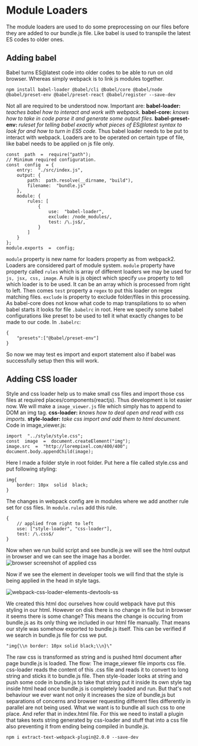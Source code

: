 # Module Loaders
The module loaders are used to do some preprocessing on our files before they are added to our bundle.js file. Like babel is used to transpile the latest ES codes to older ones.
## Adding babel
Babel turns ES@latest code into older codes to be able to run on old browser. Whereas simply webpack is to link js modules together.

    npm install babel-loader @babel/cli @babel/core @babel/node @babel/preset-env @babel/preset-react @babel/register --save-dev

Not all are required to be understood now. Important are:
**babel-loader:** *teaches babel how to interact and work with webpack.*
**babel-core:** *knows how to take in code parse it and generate some output files.*
**babel-preset-env:** *ruleset for telling babel exactly what pieces of ES@latest syntax to look for and how to turn in ES5 code.*
 Thus babel loader needs to be put to interact with webpack. Loaders are to be operated on certain type of file, like babel needs to be applied on js file only.

    const  path  =  require("path");
	// Minimum required configuration.
    const  config  = {
	    entry:  "./src/index.js",
	    output: {
		    path:  path.resolve(__dirname, "build"),
		    filename:  "bundle.js"
	    },
	    module: {
		    rules: [
			    {
				    use:  "babel-loader",
				    exclude: /node_modules/,
				    test: /\.js$/,
			    }
		    ]
	    }
    };
    module.exports  =  config;
      
`module` property is new name for loaders property as from webpack2. Loaders are considered part of module system. `module` property have property called `rules` which is array of different loaders we may be used for `js, jsx, css, image`. A rule is js object which specify `use` property to tell which loader is to be used. It can be an array which is processed from right to left. Then comes `test` property a `regex` to put this loader on regex matching  files. `exclude` is property to exclude folder/files in this processing.
As babel-core does not know what code to map transpilations to so when babel starts it looks for file `.babelrc` in root. Here we specify some babel configurations like preset to be used to tell it what exactly changes to be made to our code. In `.babelrc`:

    {
    	"presets":["@babel/preset-env"]
    }
So now we may test es import and export statement also if babel was successfully setup then this will work.
## Adding CSS loader
Style and css loader help us to make small css files and import those css files at required places/components(reactjs). Thus development is lot easier now. We will make a `image_viewer.js` file which simply has to append to DOM an img tag. 
**css-loader:** *knows how to deal open and read with css imports.* 
**style-loader:** *take css import and add them to html document.*
Code in image_viewer.js:

    import  "../style/style.css";
    const  image  =  document.createElement("img");
    image.src  =  "http://lorempixel.com/400/400";
    document.body.appendChild(image);
Here I made a folder style in root folder. Put here a file called style.css and put following styling:

    img{
    	border: 10px  solid  black;
    }
The changes in webpack config are in modules where we add another rule set for css files. In `module.rules` add this rule.

    {
    	// applied from right to left
    	use: ["style-loader", "css-loader"],
    	test: /\.css$/
    }
Now when we run build script and see bundle.js we will see the html output in browser and we can see the image has a border.
![browser screenshot of applied css](https://res.cloudinary.com/ajcloud/image/upload/v1563734695/webpack-style-loader.png)

Now if we see the element in developer tools we will find that the style is being applied in the head in style tags.

![webpack-css-loader-elements-devtools-ss](https://res.cloudinary.com/ajcloud/image/upload/v1563734931/webpack-css-loader-elements-devtools-ss.png)

We created this html doc ourselves how could webpack have put this styling in our html. However on disk there is no change in file but in browser it seems there is some change? This means the change is occuring from bundle.js as its only thing we included in our html file manually. That means our style was somehow exported to bundle.js itself. This can be verified if we search in bundle.js file for css we put. 

    "img{\\n border: 10px solid black;\\n}\"

 The raw css is transformed as string and is pushed html document after page bundle.js is loaded. 
 The flow: The image_viewer file imports css file. css-loader reads the content of this .css file and reads it to convert to long string and sticks it to bundle.js file. Then style-loader looks at string and push some code in bundle.js to take that string put it inside its own style tag inside html head once bundle.js is completely loaded and run.
 But that's not behaviour we ever want not only it increases the size of bundle,js but separations of concerns and browser requesting different files differently in parallel are not being used.
 What we want is to bundle all such css to one place. And refer that in index.html file.
 For this we need to install a plugin that takes texts string  generated by css-loader and stuff that into a css file also preventing it from ending being compiled in bundle.js.
 

    npm i extract-text-webpack-plugin@2.0.0 --save-dev



  
<!--stackedit_data:
eyJoaXN0b3J5IjpbLTIyNTg2ODIzLC0xNDQ1OTQxMDk2LDU3ND
M5NDM0NiwyMjkzOTAzNDYsMTQ5ODIyNTMyNyw5NDIzMTk2NTMs
LTIwODg3NDY2MTJdfQ==
-->